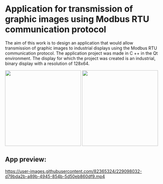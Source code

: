 # Application for transmission of graphic images using Modbus RTU communication protocol
The aim of this work is to design an application that would allow  transmission of graphic images to industrial displays using the Modbus RTU communication protocol. The application project was made in C ++ in the Qt environment. The display for which the project was created is an industrial, binary display with a resolution of 128x64.
<br>
<div>
<img src="https://user-images.githubusercontent.com/82365324/229105782-98908fdd-b45c-4f2c-ac43-39ae744fac38.gif" width="250" height="250"/>
<img src="https://user-images.githubusercontent.com/82365324/229105163-c21f046e-6200-40ef-bc7a-b5e66685ecae.gif" width="250" height="250"/>
  </div>

## App preview:
https://user-images.githubusercontent.com/82365324/229098032-d79bda2b-a89b-4945-854b-5d50eb860df9.mp4



